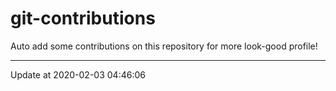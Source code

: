 # git-contributions

Auto add some contributions on this repository for more look-good profile!

---

Update at 2020-02-03 04:46:06
